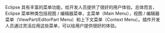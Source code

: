 Eclipse 具有丰富的菜单功能，给开发人员提供了很好的用户体验。总体而言，Eclipse 菜单种类包括视图 / 编辑器菜单，主菜单（Main Menu），视图 / 编辑器菜单（ViewPart/EditorPart Menu）和上下文菜单（Context Menu）。插件开发人员通过灵活应用这些菜单，可以给用户提供很好的体验。

